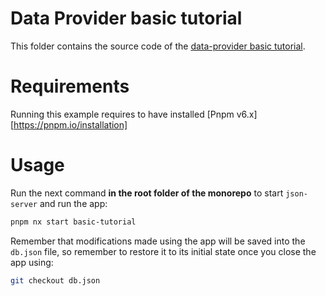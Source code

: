 # Data Provider basic tutorial

This folder contains the source code of the [data-provider basic tutorial](https://data-provider.javierbrea.com/docs/basics-intro).

# Requirements

Running this example requires to have installed [Pnpm v6.x][https://pnpm.io/installation]


# Usage

Run the next command __in the root folder of the monorepo__ to start `json-server` and run the app:

```bash
pnpm nx start basic-tutorial
```

Remember that modifications made using the app will be saved into the `db.json` file, so remember to restore it to its initial state once you close the app using:

```bash
git checkout db.json
```

